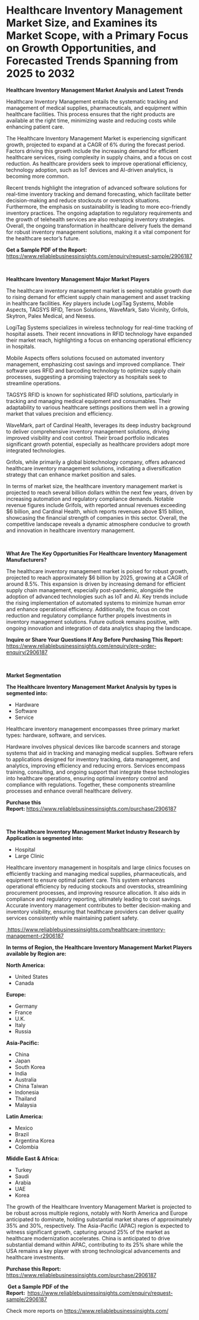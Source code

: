 <p><h1>Healthcare Inventory Management Market Size, and Examines its Market Scope, with a Primary Focus on Growth Opportunities, and Forecasted Trends Spanning from 2025 to 2032</h1></p><p><strong>Healthcare Inventory Management Market Analysis and Latest Trends</strong></p>
<p><p>Healthcare Inventory Management entails the systematic tracking and management of medical supplies, pharmaceuticals, and equipment within healthcare facilities. This process ensures that the right products are available at the right time, minimizing waste and reducing costs while enhancing patient care.</p><p>The Healthcare Inventory Management Market is experiencing significant growth, projected to expand at a CAGR of 6% during the forecast period. Factors driving this growth include the increasing demand for efficient healthcare services, rising complexity in supply chains, and a focus on cost reduction. As healthcare providers seek to improve operational efficiency, technology adoption, such as IoT devices and AI-driven analytics, is becoming more common. </p><p>Recent trends highlight the integration of advanced software solutions for real-time inventory tracking and demand forecasting, which facilitate better decision-making and reduce stockouts or overstock situations. Furthermore, the emphasis on sustainability is leading to more eco-friendly inventory practices. The ongoing adaptation to regulatory requirements and the growth of telehealth services are also reshaping inventory strategies. Overall, the ongoing transformation in healthcare delivery fuels the demand for robust inventory management solutions, making it a vital component for the healthcare sector’s future.</p></p>
<p><strong>Get a Sample PDF of the Report:&nbsp;</strong> <a href="https://www.reliablebusinessinsights.com/enquiry/request-sample/2906187?utm_campaign=3086&utm_medium=2&utm_source=Github&utm_content=ia&utm_term=12032025&utm_id=healthcare-inventory-management">https://www.reliablebusinessinsights.com/enquiry/request-sample/2906187</a></p>
<p>&nbsp;</p>
<p><strong>Healthcare Inventory Management Major Market Players</strong></p>
<p><p>The healthcare inventory management market is seeing notable growth due to rising demand for efficient supply chain management and asset tracking in healthcare facilities. Key players include LogiTag Systems, Mobile Aspects, TAGSYS RFID, Terson Solutions, WaveMark, Sato Vicinity, Grifols, Skytron, Palex Medical, and Nexess.</p><p>LogiTag Systems specializes in wireless technology for real-time tracking of hospital assets. Their recent innovations in RFID technology have expanded their market reach, highlighting a focus on enhancing operational efficiency in hospitals.</p><p>Mobile Aspects offers solutions focused on automated inventory management, emphasizing cost savings and improved compliance. Their software uses RFID and barcoding technology to optimize supply chain processes, suggesting a promising trajectory as hospitals seek to streamline operations.</p><p>TAGSYS RFID is known for sophisticated RFID solutions, particularly in tracking and managing medical equipment and consumables. Their adaptability to various healthcare settings positions them well in a growing market that values precision and efficiency.</p><p>WaveMark, part of Cardinal Health, leverages its deep industry background to deliver comprehensive inventory management solutions, driving improved visibility and cost control. Their broad portfolio indicates significant growth potential, especially as healthcare providers adopt more integrated technologies.</p><p>Grifols, while primarily a global biotechnology company, offers advanced healthcare inventory management solutions, indicating a diversification strategy that can enhance market position and sales.</p><p>In terms of market size, the healthcare inventory management market is projected to reach several billion dollars within the next few years, driven by increasing automation and regulatory compliance demands. Notable revenue figures include Grifols, with reported annual revenues exceeding $6 billion, and Cardinal Health, which reports revenues above $15 billion, showcasing the financial strength of companies in this sector. Overall, the competitive landscape reveals a dynamic atmosphere conducive to growth and innovation in healthcare inventory management.</p></p>
<p>&nbsp;</p>
<p><strong>What Are The Key Opportunities For Healthcare Inventory Management Manufacturers?</strong></p>
<p><p>The healthcare inventory management market is poised for robust growth, projected to reach approximately $6 billion by 2025, growing at a CAGR of around 8.5%. This expansion is driven by increasing demand for efficient supply chain management, especially post-pandemic, alongside the adoption of advanced technologies such as IoT and AI. Key trends include the rising implementation of automated systems to minimize human error and enhance operational efficiency. Additionally, the focus on cost reduction and regulatory compliance further propels investments in inventory management solutions. Future outlook remains positive, with ongoing innovation and integration of data analytics shaping the landscape.</p></p>
<p><strong>Inquire or Share Your Questions If Any Before Purchasing This Report:</strong> <a href="https://www.reliablebusinessinsights.com/enquiry/pre-order-enquiry/2906187?utm_campaign=3086&utm_medium=2&utm_source=Github&utm_content=ia&utm_term=12032025&utm_id=healthcare-inventory-management">https://www.reliablebusinessinsights.com/enquiry/pre-order-enquiry/2906187</a></p>
<p>&nbsp;</p>
<p><strong>Market Segmentation</strong></p>
<p><strong>The Healthcare Inventory Management Market Analysis by types is segmented into:</strong></p>
<p><ul><li>Hardware</li><li>Software</li><li>Service</li></ul></p>
<p><p>Healthcare inventory management encompasses three primary market types: hardware, software, and services. </p><p>Hardware involves physical devices like barcode scanners and storage systems that aid in tracking and managing medical supplies. Software refers to applications designed for inventory tracking, data management, and analytics, improving efficiency and reducing errors. Services encompass training, consulting, and ongoing support that integrate these technologies into healthcare operations, ensuring optimal inventory control and compliance with regulations. Together, these components streamline processes and enhance overall healthcare delivery.</p></p>
<p><strong>Purchase this Report:&nbsp;</strong><a href="https://www.reliablebusinessinsights.com/purchase/2906187?utm_campaign=3086&utm_medium=2&utm_source=Github&utm_content=ia&utm_term=12032025&utm_id=healthcare-inventory-management">https://www.reliablebusinessinsights.com/purchase/2906187</a></p>
<p>&nbsp;</p>
<p><strong>The Healthcare Inventory Management Market Industry Research by Application is segmented into:</strong></p>
<p><ul><li>Hospital</li><li>Large Clinic</li></ul></p>
<p><p>Healthcare inventory management in hospitals and large clinics focuses on efficiently tracking and managing medical supplies, pharmaceuticals, and equipment to ensure optimal patient care. This system enhances operational efficiency by reducing stockouts and overstocks, streamlining procurement processes, and improving resource allocation. It also aids in compliance and regulatory reporting, ultimately leading to cost savings. Accurate inventory management contributes to better decision-making and inventory visibility, ensuring that healthcare providers can deliver quality services consistently while maintaining patient safety.</p></p>
<p><a href="https://www.reliablebusinessinsights.com/healthcare-inventory-management-r2906187?utm_campaign=3086&utm_medium=2&utm_source=Github&utm_content=ia&utm_term=12032025&utm_id=healthcare-inventory-management">&nbsp;https://www.reliablebusinessinsights.com/healthcare-inventory-management-r2906187</a></p>
<p><strong>In terms of Region, the Healthcare Inventory Management Market Players available by Region are:</strong></p>
<p>
    <p> <strong> North America: </strong>
        <ul>
            <li>United States</li>
            <li>Canada</li>
        </ul>
        </p> 
    <p> <strong> Europe: </strong>
        <ul>
            <li>Germany</li>
            <li>France</li>
            <li>U.K.</li>
            <li>Italy</li>
            <li>Russia</li>
        </ul>
        </p> 
    <p> <strong> Asia-Pacific: </strong>
        <ul>
            <li>China</li>
            <li>Japan</li>
            <li>South Korea</li>
            <li>India</li>
            <li>Australia</li>
            <li>China Taiwan</li>
            <li>Indonesia</li>
            <li>Thailand</li>
            <li>Malaysia</li>
        </ul>
        </p> 
    <p> <strong> Latin America: </strong>
        <ul>
            <li>Mexico</li>
            <li>Brazil</li>
            <li>Argentina Korea</li>
            <li>Colombia</li>
        </ul>
        </p> 
    <p> <strong> Middle East & Africa: </strong>
        <ul>
            <li>Turkey</li>
            <li>Saudi</li>
            <li>Arabia</li>
            <li>UAE</li>
            <li>Korea</li>
        </ul>
    </p>
    </p>
<p><p>The growth of the Healthcare Inventory Management Market is projected to be robust across multiple regions, notably with North America and Europe anticipated to dominate, holding substantial market shares of approximately 35% and 30%, respectively. The Asia-Pacific (APAC) region is expected to witness significant growth, capturing around 25% of the market as healthcare modernization accelerates. China is anticipated to drive substantial demand within APAC, contributing to its 25% share while the USA remains a key player with strong technological advancements and healthcare investments.</p></p>
<p><strong>Purchase this Report: </strong><a href="https://www.reliablebusinessinsights.com/purchase/2906187?utm_campaign=3086&utm_medium=2&utm_source=Github&utm_content=ia&utm_term=12032025&utm_id=healthcare-inventory-management">https://www.reliablebusinessinsights.com/purchase/2906187</a></p>
<p>&nbsp;<strong>Get a Sample PDF of the Report:&nbsp;&nbsp;</strong><a href="https://www.reliablebusinessinsights.com/enquiry/request-sample/2906187?utm_campaign=3086&utm_medium=2&utm_source=Github&utm_content=ia&utm_term=12032025&utm_id=healthcare-inventory-management">https://www.reliablebusinessinsights.com/enquiry/request-sample/2906187</a></p>
<p><strong></strong></p>
<p>Check more reports on <a href="https://www.reliablebusinessinsights.com/?utm_campaign=3086&utm_medium=2&utm_source=Github&utm_content=ia&utm_term=12032025&utm_id=healthcare-inventory-management">https://www.reliablebusinessinsights.com/</a></p>